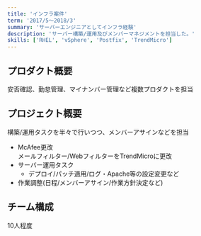 ```yaml
---
title: 'インフラ案件'
term: '2017/5～2018/3'
summary: 'サーバーエンジニアとしてインフラ経験'
description: 'サーバー構築/運用及びメンバーマネジメントを担当した。'
skills: ['RHEL', 'vSphere', 'Postfix', 'TrendMicro']
---
```


## プロダクト概要

安否確認、勤怠管理、マイナンバー管理など複数プロダクトを担当

## プロジェクト概要

構築/運用タスクを半々で行いつつ、メンバーアサインなどを担当
- McAfee更改  
  メールフィルター/WebフィルターをTrendMicroに更改
- サーバー運用タスク
  - デプロイ/パッチ適用/ログ・Apache等の設定変更など
- 作業調整(日程/メンバーアサイン/作業方針決定など)

## チーム構成

10人程度